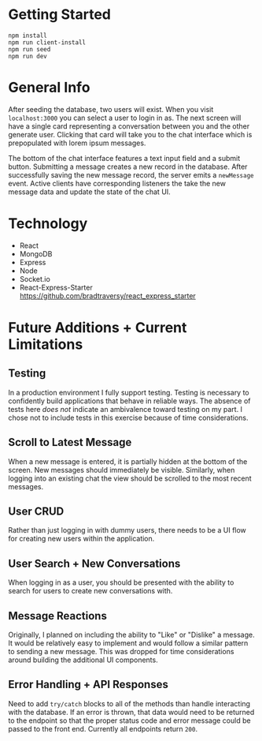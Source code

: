 # Getting Started
`npm install`\
`npm run client-install`\
`npm run seed`\
`npm run dev`

# General Info
After seeding the database, two users will exist. When you visit `localhost:3000` you can select a user to login in as. The next screen will have a single card representing a conversation between you and the other generate user. Clicking that card will take you to the chat interface which is prepopulated with  lorem ipsum messages. 

The bottom of the chat interface features a text input field and a submit button. Submitting a message creates a new record in the database. After successfully saving the new message record, the server emits a `newMessage` event. Active clients have corresponding listeners the take the new message data and update the state of the chat UI.

# Technology
- React
- MongoDB
- Express
- Node
- Socket.io
- React-Express-Starter 
  https://github.com/bradtraversy/react_express_starter

# Future Additions + Current Limitations
## Testing
In a production environment I fully support testing. Testing is necessary to confidently build applications that behave in reliable ways. The absence of tests here *does not* indicate an ambivalence toward testing on my part. I chose not to include tests in this exercise because of time considerations.
## Scroll to Latest Message
When a new message is entered, it is partially hidden at the bottom of the screen. New messages should immediately be visible. Similarly, when logging into an existing chat the view should be scrolled to the most recent messages.
## User CRUD
Rather than just logging in with dummy users, there needs to be a UI flow for creating new users within the application.
## User Search + New Conversations
When logging in as a user, you should be presented with the ability to search for users to create new conversations with.
## Message Reactions
Originally, I planned on including the ability to "Like" or "Dislike" a message. It would be relatively easy to implement and would follow a similar pattern to sending a new message. This was dropped for time considerations around building the additional UI components.
## Error Handling + API Responses
Need to add `try/catch` blocks to all of the methods than handle interacting with the database. If an error is thrown, that data would need to be returned to the endpoint so that the proper status code and error message could be passed to the front end. Currently all endpoints return `200`.






